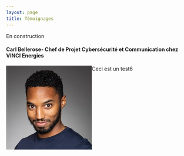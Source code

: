 ```yaml
---
layout: page
title: Témoignages
---
```

En construction

#### Carl Bellerose- Chef de Projet Cybersécurité et Communication chez VINCI Energies

<img style="float:left;" src="assets/img/Bellerose.JPG"> 
<p>Ceci est un test6 </p>
      

